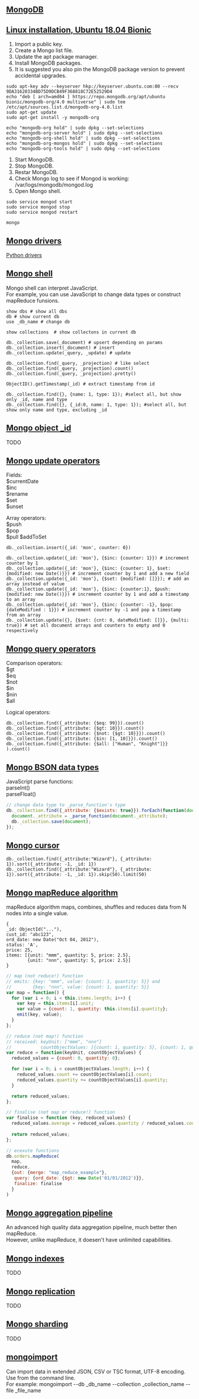 ## [MongoDB](https://www.mongodb.com/)

## [Linux installation, Ubuntu 18.04 Bionic](https://docs.mongodb.com/manual/tutorial/install-mongodb-on-ubuntu/#install-mongodb-community-edition-using-deb-packages)

1. Import a public key.  
2. Create a Mongo list file.  
3. Update the apt package manager.  
4. Install MongoDB packages.  
5. It is suggested you also pin the MongoDB package version to prevent accidental upgrades.

```
sudo apt-key adv --keyserver hkp://keyserver.ubuntu.com:80 --recv 9DA31620334BD75D9DCB49F368818C72E52529D4
echo "deb [ arch=amd64 ] https://repo.mongodb.org/apt/ubuntu bionic/mongodb-org/4.0 multiverse" | sudo tee /etc/apt/sources.list.d/mongodb-org-4.0.list
sudo apt-get update
sudo apt-get install -y mongodb-org

echo "mongodb-org hold" | sudo dpkg --set-selections
echo "mongodb-org-server hold" | sudo dpkg --set-selections
echo "mongodb-org-shell hold" | sudo dpkg --set-selections
echo "mongodb-org-mongos hold" | sudo dpkg --set-selections
echo "mongodb-org-tools hold" | sudo dpkg --set-selections
```

1. Start MongoDB.  
2. Stop MongoDB.  
3. Restar MongoDB.  
4. Check Mongo log to see if Mongod is working: /var/logs/mongodb/mongod.log  
5. Open Mongo shell.  

```
sudo service mongod start  
sudo service mongod stop  
sudo service mongod restart  

mongo  
```

## [Mongo drivers](https://docs.mongodb.com/ecosystem/drivers/)

[Python drivers](https://docs.mongodb.com/ecosystem/drivers/python/)  

## [Mongo shell](https://docs.mongodb.com/manual/mongo/)

Mongo shell can interpret JavaScript.  
For example, you can use JavaScript to change data types or construct mapReduce funsions.

```
show dbs # show all dbs
db # show current db
use _db_name # change db

show collections  # show collectons in current db

db._collection.save(_document) # upsert depending on params
db._collection.insert(_document) # insert
db._collection.update(_query, _update) # update

db._collection.find(_query, _projection) # like select
db._collection.find(_query, _projection).count() 
db._collection.find(_query, _projection).pretty() 
 
ObjectID().getTimestamp(_id) # extract timestamp from id
```

```
db._collection.find({}, {name: 1, type: 1}); #select all, but show only _id, name and type
db._collection.find({}, {_id:0, name: 1, type: 1}); #select all, but show only name and type, excluding _id 
```

## [Mongo object _id](https://docs.mongodb.com/manual/reference/method/ObjectId/)

TODO

## [Mongo update operators](https://docs.mongodb.com/manual/reference/operator/update/)

Fields:  
$currentDate  
$inc  
$rename  
$set  
$unset  

Array operators:  
$push  
$pop  
$pull
$addToSet  

```
db._collection.insert({_id: 'mon', counter: 0})

db._collection.update({_id: 'mon'}, {$inc: {counter: 1}}) # increment counter by 1
db._collection.update({_id: 'mon'}, {$inc: {counter: 1}, $set: {modified: new Date()}}) # increment counter by 1 and add a new field
db._collection.update({_id: 'mon'}, {$set: {modified: []}}); # add an array instead of value
db._collection.update({_id: 'mon'}, {$inc: {counter:1}, $push: {modified: new Date()}}) # increment counter by 1 and add a timestamp to an array
db._collection.update({_id: 'mon'}, {$inc: {counter: -1}, $pop: {dateModified : 1}}) # increment counter by -1 and pop a timestamp from an array
db._collection.update({}, {$set: {cnt: 0, dateModified: []}}, {multi: true}) # set all document arrays and counters to empty and 0 respectively 
```

## [Mongo query operators](https://docs.mongodb.com/manual/reference/operator/query/)

Comparison operators:  
$gt  
$eq  
$not  
$in  
$nin  
$all  


Logical operators:  

```
db._collection.find({_attribute: {$eq: 99}}).count()
db._collection.find({_attribute: {$gt: 10}}).count()
db._collection.find({_attribute: {$not: {$gt: 10}}}).count()
db._collection.find({_attribute: {$in: [1, 10]}}).count()
db._collection.find({_attribute: {$all: ["Human", "Knight"]}} ).count()
```

## [Mongo BSON data types](https://docs.mongodb.com/manual/reference/bson-types/#bson-types)

JavaScript parse functions:  
parseInt()  
parseFloat()  

```javascript
// change data type to _parse_function's type 
db._collection.find({_attribute: {$exists: true}}).forEach(function(document) {
  document._attribute = _parse_function(document._attribute);
  db._collection.save(document);
});
```

## [Mongo cursor](https://docs.mongodb.com/manual/reference/method/js-cursor/)

```
db._collection.find({_attribute:"Wizard"}, {_attribute: 1}).sort({_attribute: -1, _id: 1})
db._collection.find({_attribute:"Wizard"}, {_attribute: 1}).sort({_attribute: -1, _id: 1}).skip(50).limit(50)
```

## [Mongo mapReduce algorithm](https://docs.mongodb.com/master/reference/command/mapReduce/)

mapReduce algorithm maps, combines, shuffles and reduces data from N nodes into a single value.  

```
{
_id: ObjectId("..."),
cust_id: "abc123",
ord_date: new Date("Oct 04, 2012"),
status: 'A',
price: 25,
items: [{unit: "mmm", quantity: 5, price: 2.5},
        {unit: "nnn", quantity: 5, price: 2.5}]
}
```

```javascript
// map (not reduce!) function
// emits: {key: "mmm", value: {count: 1, quantity: 5}} and 
//        {key: "nnn", value: {count: 1, quantity: 5}}
var map = function() {
  for (var i = 0; i < this.items.length; i++) {
    var key = this.items[i].unit;
    var value = {count: 1, quantity: this.items[i].quantity};
    emit(key, value);
  }
};

// reduce (not map!) function
// received: keyUnit: ["mmm", "nnn"]
//           countObjectValues: [{count: 1, quantity: 5}, {count: 1, quantity: 5}]
var reduce = function(keyUnit, countObjectValues) {
  reduced_values = {count: 0, quantity: 0};

  for (var i = 0; i < countObjectValues.length; i++) {
    reduced_values.count += countObjectValues[i].count;
    reduced_values.quantity += countObjectValues[i].quantity;
  }

  return reduced_values;
};

// finalise (not map or reduce!) function
var finalise = function (key, reduced_values) {
  reduced_values.average = reduced_values.quantity / reduced_values.count;
  
  return reduced_values;
};

// ecexute functions
db.orders.mapReduce(
  map,
  reduce,
  {out: {merge: "map_reduce_example"},
   query: {ord_date: {$gt: new Date('01/01/2012')}},
   finalize: finalise
  }
)
```

## [Mongo aggregation pipeline](https://docs.mongodb.com/master/core/aggregation-pipeline/)

An advanced high quality data aggregation pipeline, much better then mapReduce.  
However, unlike mapReduce, it doesen't have unlimited capabilities.  

## [Mongo indexes](https://docs.mongodb.com/master/indexes/)

TODO

## [Mongo replication](https://docs.mongodb.com/master/replication/)

TODO

## [Mongo sharding](https://docs.mongodb.com/master/sharding/)

TODO

## [mongoimport](https://docs.mongodb.com/manual/reference/program/mongoimport/)

Can import data in extended JSON, CSV or TSC format, UTF-8 encoding.  
Use from the command line.  
For example: mongoimport --db _db_name --collection _collection_name --file _file_name
